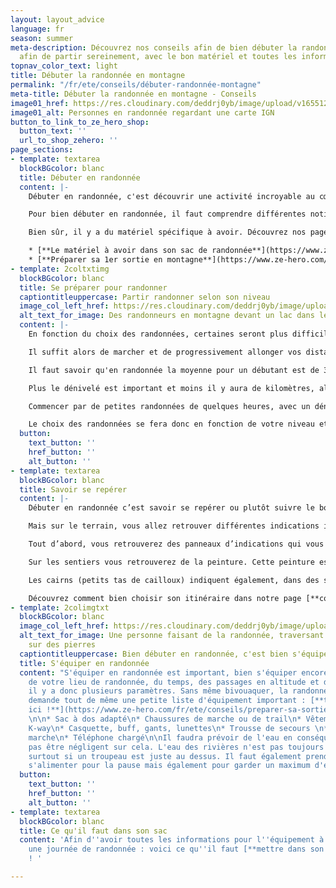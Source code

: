 ```yaml
---
layout: layout_advice
language: fr
season: summer
meta-description: Découvrez nos conseils afin de bien débuter la randonnée en montagne
  afin de partir sereinement, avec le bon matériel et toutes les informations importantes
topnav_color_text: light
title: Débuter la randonnée en montagne
permalink: "/fr/ete/conseils/débuter-randonnée-montagne"
meta-title: Débuter la randonnée en montagne - Conseils
image01_href: https://res.cloudinary.com/deddrj0yb/image/upload/v1655124182/website/resorts/Vosges/PXL_20220415_164613048.jpg
image01_alt: Personnes en randonnée regardant une carte IGN
button_to_link_to_ze_hero_shop:
  button_text: ''
  url_to_shop_zehero: ''
page_sections:
- template: textarea
  blockBGcolor: blanc
  title: Débuter en randonnée
  content: |-
    Débuter en randonnée, c'est découvrir une activité incroyable au cœur de paysages grandioses. Que vous soyez débutant, que vous vous initiez à la randonnée, cette pratique est ouverte à tous, adulte comme enfant.

    Pour bien débuter en randonnée, il faut comprendre différentes notions. La randonnée c'est découvrir différents itinéraires pour différents niveaux, c’est-à-dire que certaines boucles ou chemins seront plus difficiles par les kilomètres, le dénivelé et la technicité du sentier. On peut également avoir des passages plus exposés et raide. Ensuite on va avoir les thèmes de randonnée comme aller découvrir la faune, la flore, les lacs, les sommets, se promener en famille ou faire des randonnées alpines. Ce qui est important de retenir c'est que lorsqu'on commence la randonnée, il faut tenir compte des éléments du parcours, de la montagne, de l'environnement et de la météo.

    Bien sûr, il y a du matériel spécifique à avoir. Découvrez nos pages sur les différents équipements à avoir pendant sa randonnée :

    * [**Le matériel à avoir dans son sac de randonnée**](https://www.ze-hero.com/fr/ete/conseils/liste-materiel-randonnee)
    * [**Préparer sa 1er sortie en montagne**](https://www.ze-hero.com/fr/ete/conseils/preparer-sa-sortie-randonnee-a-la-journee)
- template: 2coltxtimg
  blockBGcolor: blanc
  title: Se préparer pour randonner
  captiontitleuppercase: Partir randonner selon son niveau
  image_col_left_href: https://res.cloudinary.com/deddrj0yb/image/upload/v1655216735/website/summer/IMG_20200730_110620.jpg
  alt_text_for_image: Des randonneurs en montagne devant un lac dans le Mercantour
  content: |-
    En fonction du choix des randonnées, certaines seront plus difficiles que d'autres sur le plan physique et musculaire. C'est pourquoi, il est préférable de se préparer physiquement avant de randonner.

    Il suffit alors de marcher et de progressivement allonger vos distances, et d'augmenter le dénivelé. Cela vous permet de vous adapter au fur et à mesure à des distances plus longues et à marcher plus longtemps.

    Il faut savoir qu'en randonnée la moyenne pour un débutant est de 3km/h et environ 300 à 400m de dénivelé par heure. Cela vous permet de réaliser en fonction des parcours choisis, le temps que cela vous prendra. Cela peut s'avérer différent si le chemin est technique (cailloux, escarpés, racine...)

    Plus le dénivelé est important et moins il y aura de kilomètres, alors le chemin sera très raide.

    Commencer par de petites randonnées de quelques heures, avec un dénivelé faible. Puis vous pourrez augmenter progressivement les distances et le dénivelé à des randonnées d'une journée. Vous pourrez par la suite partir sur des randonnées de plusieurs jours. I

    Le choix des randonnées se fera donc en fonction de votre niveau et de ce que vous recherchez (en famille, sportif, lacs, sommets, chamois etc.)
  button:
    text_button: ''
    href_button: ''
    alt_button: ''
- template: textarea
  blockBGcolor: blanc
  title: Savoir se repérer
  content: |-
    Débuter en randonnée c’est savoir se repérer ou plutôt suivre le bon itinéraire est important. Si vous vous initiez à la randonnée, savoir lire une carte IGN 1/25000 demande une certaine aisance et une bonne expérience de terrain. Aujourd’hui, vous pourrez demander différents topos à l’office du tourisme, directement avec un accompagnateur de moyenne montagne et un guide ainsi que sur internet. Vous pouvez également avoir vos itinéraires sur vos montres GPS ou les applications sur téléphone.

    Mais sur le terrain, vous allez retrouver différentes indications importantes. Cela vous permettra de comprendre où vous êtes, sur quel chemin vous êtes, où vous allez...

    Tout d’abord, vous retrouverez des panneaux d’indications qui vous indiqueront le sens de la direction à prendre pour un lieu donné (refuge, sommet, lac, hameau, ville...) Il y a toujours un nombre inscrit dessus qui est également inscrit sur la carte IGN afin de se repérer. Parfois vous aurez des indictions de temps pour aller jusqu’au lieu indiqué.

    Sur les sentiers vous retrouverez de la peinture. Cette peinture est une petite bande rectangulaire de la couleur jaune, rouge et blanche, rouge et jaune. C’est le balisage qui vous indique sur quels chemins vous marchez. Le balisage jaune indique des sentiers de " Promenade et sentiers ", le rouge et blanc indique les GR, et le rouge et jaune les GR de pays. Vous les verrez tout le long du sentier sur un arbre, des pierres, des poteaux...

    Les cairns (petits tas de cailloux) indiquent également, dans des sentiers parfois techniques, le chemin à suivre.

    Découvrez comment bien choisir son itinéraire dans notre page [**conseil**](https://www.ze-hero.com/fr/ete/conseils/preparer-sa-sortie-randonnee-a-la-journee) !
- template: 2colimgtxt
  blockBGcolor: blanc
  image_col_left_href: https://res.cloudinary.com/deddrj0yb/image/upload/v1654869668/website/summer/PXL_20220523_082022339.jpg
  alt_text_for_image: Une personne faisant de la randonnée, traversant une rivière
    sur des pierres
  captiontitleuppercase: Bien débuter en randonnée, c'est bien s'équiper
  title: S'équiper en randonnée
  content: "S'équiper en randonnée est important, bien s'équiper encore plus. En fonction
    de votre lieu de randonnée, du temps, des passages en altitude et de la météo,
    il y a donc plusieurs paramètres. Sans même bivouaquer, la randonnée à la journée
    demande tout de même une petite liste d'équipement important : [**tous les conseils
    ici !**](https://www.ze-hero.com/fr/ete/conseils/preparer-sa-sortie-randonnee-a-la-journee)
    \n\n* Sac à dos adapté\n* Chaussures de marche ou de trail\n* Vêtements techniques\n*
    K-way\n* Casquette, buff, gants, lunettes\n* Trousse de secours \n* Bâtons de
    marche\n* Téléphone chargé\n\nIl faudra prévoir de l'eau en conséquence et ne
    pas être négligent sur cela. L'eau des rivières n'est pas toujours bonne à boire
    surtout si un troupeau est juste au dessus. Il faut également prendre de quoi
    s'alimenter pour la pause mais également pour garder un maximum d'énergie."
  button:
    text_button: ''
    href_button: ''
    alt_button: ''
- template: textarea
  blockBGcolor: blanc
  title: Ce qu'il faut dans son sac
  content: 'Afin d''avoir toutes les informations pour l''équipement à avoir pour
    une journée de randonnée : voici ce qu''il faut [**mettre dans son sac**](https://www.ze-hero.com/fr/ete/conseils/liste-materiel-randonnee)
    ! '

---
```


